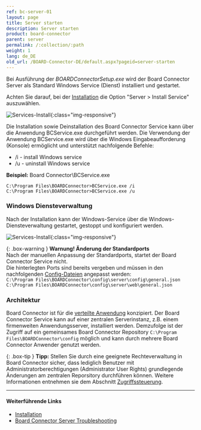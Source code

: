```yaml
---
ref: bc-server-01
layout: page
title: Server starten
description: Server starten
product: board-connector
parent: server
permalink: /:collection/:path
weight: 1
lang: de_DE
old_url: /BOARD-Connector-DE/default.aspx?pageid=server-starten
---
```

Bei Ausführung der *BOARDConnectorSetup.exe* wird der Board Connector Server als Standard Windows Service (Dienst) installiert und gestartet.

Achten Sie darauf, bei der [Installation](../einfuehrung/installation-und-update) die Option "Server > Install Service" auszuwählen.

![Services-Install](/img/content/xu/XU_Setup_3.png){:class="img-responsive"}

Die Installation sowie Deinstallation des Board Connector Service kann über die Anwendung BCService.exe durchgeführt werden.
Die Verwendung der Anwendung BCService.exe wird über die Windows Eingabeaufforderung (Konsole) ermöglicht und unterstützt nachfolgende Befehle:

- /i - install Windows service
- /u - uninstall Windows service

**Beispiel:** Board Connector\BCService.exe
```
C:\Program Files\BOARDConnector>BCService.exe /i
C:\Program Files\BOARDConnector>BCService.exe /u
```

### Windows Diensteverwaltung

Nach der Installation kann der Windows-Service über die Windows-Diensteverwaltung gestartet, gestoppt und konfiguriert werden.

![Services-Install](/img/content/board/BC_Setup_3.png){:class="img-responsive"}


{: .box-warning }
**Warnung! Änderung der Standardports**<br>
Nach der manuellen Anpassung der Standardports, startet der Board Connector Service nicht.<br>
Die hinterlegten Ports sind bereits vergeben und müssen in den nachfolgenden [Config-Dateien](./ports) angepasst werden:<br>
`C:\Program Files\BOARDConnector\config\server\config\general.json`<br>
`C:\Program Files\BOARDConnector\config\server\web\general.json`

### Architektur

Board Connector ist für die [verteilte Anwendung](../einfuehrung#grundfunktionalit%C3%A4t---architektur) konzipiert. Der Board Connector Service kann auf einer zentralen Serverinstanz, z.B. einem firmenweiten Anwendungsserver, installiert werden.
Demzufolge ist der Zugriff auf ein gemeinsames Board Connector Repository `C:\Program Files\BOARDConnector\config` möglich und kann durch mehrere Board Connector Anwender genutzt werden.

{: .box-tip }
**Tipp:** Stellen Sie durch eine geeignete Rechteverwaltung in Board Connector sicher, dass lediglich Benutzer mit Administratorberechtigungen (Administrator User Rights) grundlegende Änderungen am zentralen Reporsitory durchführen können. Weitere Informationen entnehmen sie dem Abschnitt [Zugriffssteuerung](../sicherheit/zugriffsverwaltung).

*****
#### Weiterführende Links
- [Installation](../einfuehrung/installation-und-update)
- [Board Connector Server Troubleshooting](https://support.theobald-software.com/helpdesk/KB/View/20074-board-connector-server-troubleshooting)

